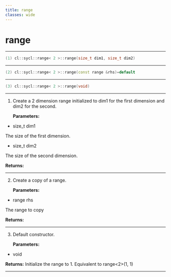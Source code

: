 ```yaml
---
title: range
classes: wide
---
```

# range

---

```cpp
(1) cl::sycl::range< 2 >::range(size_t dim1, size_t dim2)
```

---

```cpp
(2) cl::sycl::range< 2 >::range(const range &rhs)=default
```

---

```cpp
(3) cl::sycl::range< 2 >::range(void)
```

---

1. Create a 2 dimension range initialized to dim1 for the first dimension and dim2 for the second. 

   **Parameters:**

  * size_t dim1

   The size of the first dimension. 

  * size_t dim2

   The size of the second dimension. 

   **Returns:** 

---

2. Create a copy of a range. 

   **Parameters:**

  * range rhs

   The range to copy 

   **Returns:** 

---

3. Default constructor. 

   **Parameters:**

  * void 

   

   **Returns:** Initialize the range to 1. Equivalent to range<2>(1, 1) 

---

